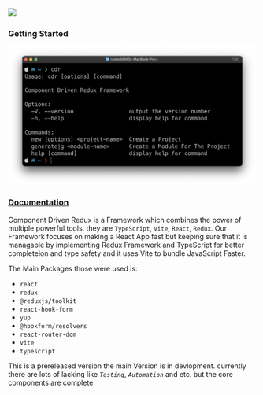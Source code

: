 <img src="https://fullstackbd.com/assets/images/logo-with-name.png" height="20" />


### Getting Started

![Component Driven Redux](./images/getting-started.png)

### [Documentation](https://docs.fullstackbd.com/cdr/v1.0.0/getting-started.html)


Component Driven Redux is a Framework which combines the power of multiple powerful tools. they are `TypeScript`, `Vite`, `React`, `Redux`.
Our Framework focuses on making a React App fast but keeping sure that it is managable by implementing Redux Framework and TypeScript for better completeion and type safety and it uses Vite to bundle JavaScript Faster.

The Main Packages those were used is:

- `react`
- `redux`
- `@reduxjs/toolkit`
- `react-hook-form`
- `yup`
- `@hookform/resolvers`
- `react-router-dom`
- `vite`
- `typescript`

This is a prereleased version the main Version is in devlopment. currently there are lots of lacking like _`Testing`_, _`Automation`_ and etc. but the core components are complete
